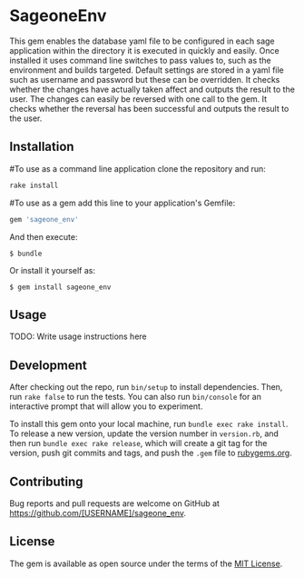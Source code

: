 # SageoneEnv

This gem enables the database yaml file to be configured in each sage application within the directory it is executed in quickly and easily. Once installed it uses command line switches to pass values to, such as the environment and builds targeted. 
Default settings are stored in a yaml file such as username and password but these can be overridden. It checks whether the changes have actually taken affect and outputs the result to the user.
The changes can easily be reversed with one call to the gem. It checks whether the reversal has been successful and outputs the result to the user.

## Installation

#To use as a command line application clone the repository and run:

```ruby
rake install
```
#To use as a gem add this line to your application's Gemfile:

```ruby
gem 'sageone_env'
```

And then execute:

    $ bundle

Or install it yourself as:

    $ gem install sageone_env

## Usage

TODO: Write usage instructions here

## Development

After checking out the repo, run `bin/setup` to install dependencies. Then, run `rake false` to run the tests. You can also run `bin/console` for an interactive prompt that will allow you to experiment.

To install this gem onto your local machine, run `bundle exec rake install`. To release a new version, update the version number in `version.rb`, and then run `bundle exec rake release`, which will create a git tag for the version, push git commits and tags, and push the `.gem` file to [rubygems.org](https://rubygems.org).

## Contributing

Bug reports and pull requests are welcome on GitHub at https://github.com/[USERNAME]/sageone_env.


## License

The gem is available as open source under the terms of the [MIT License](http://opensource.org/licenses/MIT).

